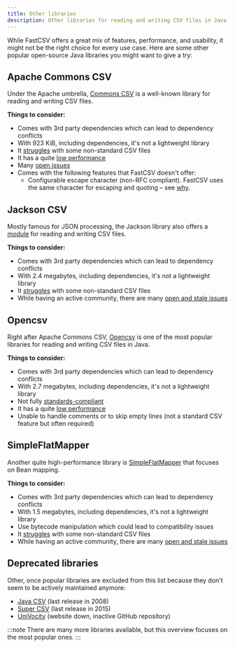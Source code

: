 ```yaml
---
title: Other libraries
description: Other libraries for reading and writing CSV files in Java.
---
```


While FastCSV offers a great mix of features, performance, and usability, it might not be the right choice for every use
case. Here are some other popular open-source Java libraries you might want to give a try:

## Apache Commons CSV

Under the Apache umbrella, [Commons CSV](https://commons.apache.org/proper/commons-csv/) is a well-known library
for reading and writing CSV files.

**Things to consider:**

- Comes with 3rd party dependencies which can lead to dependency conflicts
- With 923 KiB, including dependencies, it's not a lightweight library
- It [struggles](https://github.com/osiegmar/JavaCsvComparison) with some non-standard CSV files
- It has a quite [low performance](https://github.com/osiegmar/JavaCsvBenchmarkSuite)
- Many [open issues](https://issues.apache.org/jira/browse/CSV)
- Comes with the following features that FastCSV doesn't offer:
  - Configurable escape character (non-RFC compliant). FastCSV uses the same character for escaping and quoting – see [why](https://github.com/osiegmar/FastCSV/issues/103#issuecomment-1925787519).

## Jackson CSV

Mostly famous for JSON processing, the Jackson library also offers
a [module](https://github.com/FasterXML/jackson-dataformats-text) for reading and writing CSV files.

**Things to consider:**

- Comes with 3rd party dependencies which can lead to dependency conflicts
- With 2.4 megabytes, including dependencies, it's not a lightweight library
- It [struggles](https://github.com/osiegmar/JavaCsvComparison) with some non-standard CSV files
- While having an active community, there are many [open and stale issues](https://github.com/FasterXML/jackson-dataformats-text/issues)

## Opencsv

Right after Apache Commons CSV, [Opencsv](https://opencsv.sourceforge.net/) is one of the most popular libraries for
reading and writing CSV files in Java.

**Things to consider:**

- Comes with 3rd party dependencies which can lead to dependency conflicts
- With 2.7 megabytes, including dependencies, it's not a lightweight library
- Not fully [standards-compliant](https://github.com/osiegmar/JavaCsvComparison)
- It has a quite [low performance](https://github.com/osiegmar/JavaCsvBenchmarkSuite)
- Unable to handle comments or to skip empty lines (not a standard CSV feature but often required)

## SimpleFlatMapper

Another quite high-performance library is [SimpleFlatMapper](https://simpleflatmapper.org/) that focuses on Bean mapping.

**Things to consider:**

- Comes with 3rd party dependencies which can lead to dependency conflicts
- With 1.5 megabytes, including dependencies, it's not a lightweight library
- Use bytecode manipulation which could lead to compatibility issues
- It [struggles](https://github.com/osiegmar/JavaCsvComparison) with some non-standard CSV files
- While having an active community, there are many [open and stale issues](https://github.com/arnaudroger/SimpleFlatMapper/issues)

## Deprecated libraries

Other, once popular libraries are excluded from this list because they don't seem to be actively maintained anymore:

- [Java CSV](https://sourceforge.net/projects/javacsv/) (last release in 2008)
- [Super CSV](https://super-csv.github.io/super-csv/index.html) (last release in 2015)
- [UniVocity](https://github.com/uniVocity/univocity-parsers) (website down, inactive GitHub repository)

:::note
There are many more libraries available, but this overview focuses on the most popular ones.
:::
